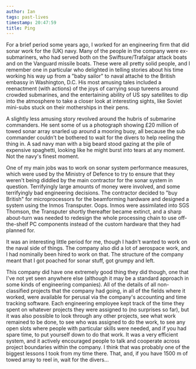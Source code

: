 ```yaml
---
author: Ian
tags: past-lives
timestamp: 20:47:59
title: Ping
---
```

For a brief period some years ago, I worked for an engineering firm
that did sonar work for the (UK) navy.  Many of the people in the
company were ex-submariners, who had served both on the
Swiftsure/Trafalgar attack boats and on the Vanguard missile boats.
These were all pretty solid people, and I remember one in particular
who delighted in telling stories about his time working his way up
from a "baby sailor" to naval attaché to the British embassy in
Washington, D.C.  His most amusing tales included a reenactment (with
actions) of the joys of carrying soup tureens around crowded
submarines, and the entertaining ability of US spy satellites to dip
into the atmosphere to take a closer look at interesting sights, like
Soviet mini-subs stuck on their motherships in their pens.

A slightly less amusing story revolved around the hubris of submarine
commanders.  He sent some of us a photograph showing £20 million of
towed sonar array snarled up around a mooring buoy, all because the
sub commander couldn't be bothered to wait for the divers to help
reeling the thing in.  A sad navy man with a big beard stood gazing at
the pile of expensive spaghetti, looking like he might burst into
tears at any moment.  Not the navy's finest moment.

One of my main jobs was to work on sonar system performance measures,
which were used by the Ministry of Defence to try to ensure that they
weren't being diddled by the main contractor for the sonar system in
question.  Terrifyingly large amounts of money were involved, and some
terrifyingly bad engineering decisions.  The contractor decided to
"buy British" for microprocessors for the beamforming hardware and
designed a system using the Inmos Transputer.  Oops.  Inmos were
assimilated into SGS Thomson, the Transputer shortly thereafter became
extinct, and a sharp about-turn was needed to redesign the whole
processing chain to use off-the-shelf PC components instead of the
custom hardware that they had planned for.

It was an interesting little period for me, though I hadn't wanted to
work on the naval side of things.  The company also did a lot of
aerospace work, and I had nominally been hired to work on that.  The
structure of the company meant that I got poached for sonar stuff, got
grumpy and left.

This company did have one extremely good thing they did though, one
that I've not yet seen anywhere else (although it may be a standard
approach in some kinds of engineering companies).  All of the details
of all non-classified projects that the company had going, in all of
the fields where it worked, were available for perusal via the
company's accounting and time tracking software.  Each engineering
employee kept track of the time they spent on whatever projects they
were assigned to (no surprises so far), but it was also possible to
look through any other projects, see what work remained to be done, to
see who was assigned to do the work, to see any open slots where
people with particular skills were needed, and if you had spare time,
to put yourself down to do that work.  It was a very efficient system,
and it actively encouraged people to talk and cooperate across project
boundaries within the company.  I think that was probably one of the
biggest lessons I took from my time there.  That, and, if you have
1500 m of towed array to reel in, wait for the divers...
